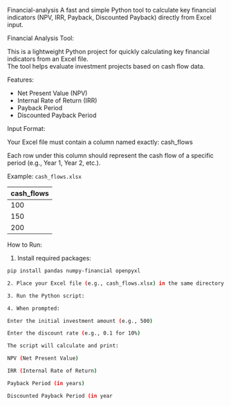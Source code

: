  Financial-analysis
A fast and simple Python tool to calculate key financial indicators (NPV, IRR, Payback, Discounted Payback) directly from Excel input.

 Financial Analysis Tool:

This is a lightweight Python project for quickly calculating key financial indicators from an Excel file.  
The tool helps evaluate investment projects based on cash flow data.

 Features:

- Net Present Value (NPV)
- Internal Rate of Return (IRR)
- Payback Period
- Discounted Payback Period

 Input Format:

Your Excel file must contain a column named exactly: cash_flows

Each row under this column should represent the cash flow of a specific period (e.g., Year 1, Year 2, etc.).

 Example: `cash_flows.xlsx`

| cash_flows |
|------------|
| 100        |
| 150        |
| 200        |

 How to Run:

1. Install required packages:

```bash
pip install pandas numpy-financial openpyxl

2. Place your Excel file (e.g., cash_flows.xlsx) in the same directory as the script.

3. Run the Python script:

4. When prompted:

Enter the initial investment amount (e.g., 500)

Enter the discount rate (e.g., 0.1 for 10%)

The script will calculate and print:

NPV (Net Present Value)

IRR (Internal Rate of Return)

Payback Period (in years)

Discounted Payback Period (in year






